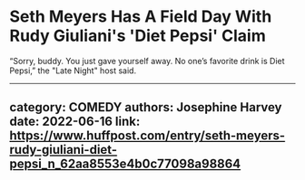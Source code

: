 # Seth Meyers Has A Field Day With Rudy Giuliani's 'Diet Pepsi' Claim

“Sorry, buddy. You just gave yourself away. No one’s favorite drink is Diet Pepsi,” the "Late Night" host said.

---
category: COMEDY
authors: Josephine Harvey
date: 2022-06-16
link: https://www.huffpost.com/entry/seth-meyers-rudy-giuliani-diet-pepsi_n_62aa8553e4b0c77098a98864
---

